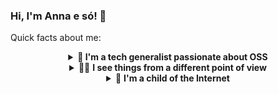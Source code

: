 ### Hi, I'm Anna e só! 👋
Quick facts about me:

<details>
  <summary align="center"><b>🔭 I'm a tech generalist passionate about OSS</b></summary>
  <p>🌱 I started my career as an Outreachy intern with the Wikimedia community in December 2017. I led a project called <b>Translation outreach: User guides on MediaWiki.org</b> that would change Wikimedia's technical writing culture and inspire new and old technical writers. <a href="https://wikimediafoundation.org/news/2018/02/23/improving-mediawiki-documentation/">Here's a report published on the official Wikimedia Foundation blog about my project</a> — I'm really proud of it!</p>
  <p>🖼️ I've been described as a "flexible professional that is always open to learn something new". Other tech professionals say that I add a lot of value to diverse teams in many different contexts, which is a quite difficult thing to achieve. Some friends even say that they don't think it's fair that they are nicknamed Google when people like me exist.</p>
  <p>💪🏻 Today I am an <a href="https://github.com/outreachy">@Outreachy</a> organizer and I have my own consultancy company.</p>
  <p>🎙️ I do a lot of public speaking — from talks to workshops and other interactive sessions. I love connecting with people and helping them discover something new!</p>
</details>

<details>
  <summary align="center">🧑‍🦯 <b>I see things from a different point of view</b></summary>
  <p> 📜 Yes, my name is Anna e só. Yes, it <i>is</i> my real name.</p>
  <p>✨ I'm non-binary and my pronouns are <code>they/them</code> in English and <code>a/ela/a</code> in Portuguese. Here's how to use them:</p>
  <details>
    <summary align="center"><b>English</b></summary>
    <p>This is Anna e só. <i>They</i> are a tech generalist passionate about OSS. They're an Outreachy organizer. You can always ask <i>them</i> for help — they will be happy to assist you.</p>
  </details>
    <details>
    <summary align="center"><b>Portuguese</b></summary>
      <p>Essa é <i>a</i> Anna e só. <i>Ela</i> é uma consultora de TI apaixonad<i>a</i> por projetos abertos. Ela é uma das pessoas organizadoras do Outreachy. Você sempre pode pedir a sua ajuda — ela ficará feliz em te ajudar. </p>
  </details>
  <p>🦯 I'm partially sighted — sometimes I use a white cane and sometimes I don't, but I'm always using some kind of assistive technology.</p>
</details>

<details>
  <summary align="center">💾 <b>I'm a child of the Internet</b></summary>
  <p>🖊️ I love writing, I love blogs and I love RSS feeds (please share yours with me).
  <ul>
    <li><a href="https://anna.flourishing.stream/tech-reflections">"When I look myself in the mirror, what kind of professional do I see?"</a></li>
    <li><a href="https://anna.flourishing.stream/today-i-learned">Something for days when I'm one of the lucky 10,000</a></li>
  </ul></p>
  <p>
    🐘 I'm an indie web enthusiast (so much I'm planning to write my undergraduate thesis about it).
    <ul>
        <li><a href="https://masto.donte.com.br/@Anna" rel="me">I'm one of the moderators of Mastodonte, a Brazilian Mastodon instance</a></li>
        <li><a href="https://friend.camp/@anna" rel="me">I'm also one of the residents of Friend Camp, another cool Mastodon instance</a></li>
    </ul>
 </p>
  <p>🐦 I'm also on Twitter — <a href="https://twitter.com/annaeso">you can @ me at @annaeso</a>.</p>
</details>

